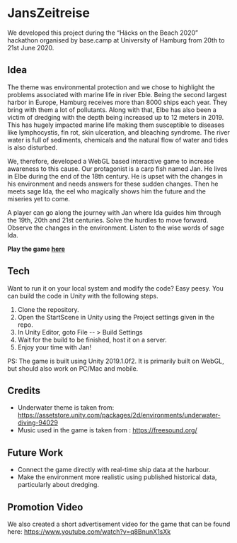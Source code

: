 # JansZeitreise

We developed this project during the “Häcks on the Beach 2020” hackathon organised by base.camp at University of Hamburg from 20th to 21st June 2020. 

## Idea
The theme was environmental protection and we chose to highlight the problems associated with marine life in river Eble. Being the second largest harbor in Europe, Hamburg receives more than 8000 ships each year. They bring with them a lot of pollutants. Along with that, Elbe has also been a victim of dredging with the depth being increased up to 12 meters in 2019. This has hugely impacted marine life making them susceptible to diseases like lymphocystis, fin rot, skin ulceration, and bleaching syndrome. The river water is full of sediments, chemicals and the natural flow of water and tides is also disturbed. 

We, therefore, developed a WebGL based interactive game to increase awareness to this cause. Our protagonist is a carp fish named Jan. He lives in Elbe during the end of the 18th century. He is upset with the changes in his environment and needs answers for these sudden changes. Then he meets sage Ida, the eel who magically shows him the future and the miseries yet to come.

A player can go along the journey with Jan where Ida guides him through the 19th, 20th and 21st centuries. Solve the hurdles to move forward. Observe the changes in the environment. Listen to the wise words of sage Ida.

**Play the game [here](https://krishnanpc.github.io/JansZeitreise/)**



## Tech
Want to run it on your local system and modify the code? Easy peesy. You can build the code in Unity with the following steps.

1. Clone the repository.
2. Open the StartScene in Unity using the Project settings given in the repo.
3. In Unity Editor, goto File -- > Build Settings 
4. Wait for the build to be finished, host it on a server.
5. Enjoy your time with Jan! 

PS: The game is built using Unity 2019.1.0f2. It is primarily built on WebGL, but should also work on PC/Mac and mobile.

## Credits
- Underwater theme is taken from:
https://assetstore.unity.com/packages/2d/environments/underwater-diving-94029
- Music used in the game is taken from : https://freesound.org/


## Future Work
- Connect the game directly with real-time ship data at the harbour. 
- Make the environment more realistic using published historical data, particularly about dredging. 

## Promotion Video
We also created a short advertisement video for the game that can be found here:
https://www.youtube.com/watch?v=q8BnunX1sXk
